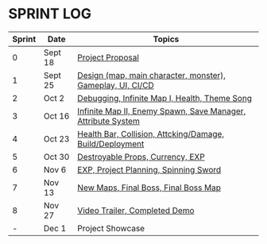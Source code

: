 # SPRINT LOG

| Sprint | Date | Topics |
|-------|--------|--------|
| 0 | Sept 18 | [Project Proposal](https://docs.google.com/presentation/d/1QZuCHcw-XQJX6cx3vN3X9eq7D1kBJrU_VfY-N7w5GjE/edit?usp=sharing) |
| 1 | Sept 25 | [Design (map, main character, monster), Gameplay, UI, CI/CD](https://docs.google.com/presentation/d/1XwsmqnvuUZy8hG3dEhCG0LhejiQz0n9hR5nsSBdyIQ4/edit?usp=sharing) |
| 2 | Oct 2 | [Debugging, Infinite Map I, Health, Theme Song](https://docs.google.com/presentation/d/1nX_O4f_KwobsOvix08OWkwDAaSNHP7dIX3qAlZBXIAQ/edit?usp=sharing) |
| 3 | Oct 16 | [Infinite Map II, Enemy Spawn, Save Manager, Attribute System](https://docs.google.com/presentation/d/1dii01qTQow6E7HbTXYZtBlbZcpw4KdgUccR2SQBJ770/edit?usp=sharing) |
| 4 | Oct 23 | [Health Bar, Collision, Attcking/Damage, Build/Deployment](https://docs.google.com/presentation/d/1YWExQFTeQ_wJTf-_P975b6vxPGwurcFSPL5Q_t86144/edit?usp=sharing) |
| 5 | Oct 30 | [Destroyable Props, Currency, EXP](https://docs.google.com/presentation/d/1tr08vZfxYO9gPdU97kq48HjzESffYSWqBbj3cb3Jtc4/edit?usp=sharing) |
| 6 | Nov 6 | [EXP, Project Planning, Spinning Sword](https://docs.google.com/presentation/d/10JnRSeJlbRkDH7tbecXtgftwfQmyWt-BksU94ErdFTk/edit?usp=sharing) |
| 7 | Nov 13 | [New Maps, Final Boss, Final Boss Map](https://docs.google.com/presentation/d/1flmdCDc0gNd1s5UuuHifoiaTP6mSc1E9sP77pmM7nVY/edit?usp=sharing) |
| 8 | Nov 27 | [Video Trailer, Completed Demo](https://docs.google.com/presentation/d/1ZV4E5aIVk8TuTw1cH2YxONrdNKeOWP1K0mPY3j61u4U/edit?usp=sharing) |
| - | Dec 1 | Project Showcase | 
